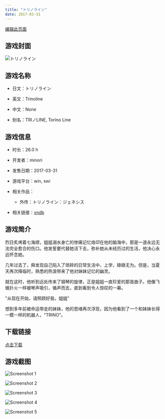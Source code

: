 ```yaml
---
title: "トリノライン"
date: 2017-03-31
---
```

[编辑此页面](https://github.com/ACG-3/ADV3-source/blob/main/source/_posts/%E3%83%88%E3%83%AA%E3%83%8E%E3%83%A9%E3%82%A4%E3%83%B3.md)

## 游戏封面

![トリノライン](https%3A//pan.timero.xyz/onedrive/img_lib_001/%E3%83%88%E3%83%AA%E3%83%8E%E3%83%A9%E3%82%A4%E3%83%B3_cover.avif)


## 游戏名称

- 日文：トリノライン
- 英文：Trinoline
- 中文：None

- 别名：TRIノLINE, Torino Line


## 游戏信息

- 时长：26.0 h
- 开发者：minori
- 发售日期：2017-03-31
- 游戏平台：win, swi
- 相关作品：
   - 外传：トリノライン：ジェネシス

- 相关链接：[vndb](https://vndb.org/v19644)


## 游戏简介

烈日炙烤着七海顺，姐姐溺水身亡的惨痛记忆烙印在他的脑海中，那是一道永远无法完全愈合的伤口。他发誓要代替她活下去，弥补她从未经历过的生活，他决心永远怀念她。

几年过去了，舜发现自己陷入了琐碎的日常生活中，上学，碌碌无为。但是，当夏天再次降临时，熟悉的热浪带来了他对妹妹记忆的幽灵。

就在这时，他听到远处传来了钢琴的旋律，正是姐姐一直珍爱的那首曲子。他像飞蛾扑火一样被琴声吸引，循声而去，直到看到令人惊叹的一幕。

"从现在开始，请照顾好我，姐姐"

想到多年前被命运带走的妹妹，他的思绪再次浮现，因为他看到了一个和妹妹长得一模一样的机器人，"TRINO"。




## 下载链接

[点击下载](https://pan.timero.xyz/onedrive/adv_lib_001/%E3%83%88%E3%83%AA%E3%83%8E%E3%83%A9%E3%82%A4%E3%83%B3)


## 游戏截图


![Screenshot 1](https%3A//pan.timero.xyz/onedrive/img_lib_001/%E3%83%88%E3%83%AA%E3%83%8E%E3%83%A9%E3%82%A4%E3%83%B3_Screenshot_1.avif)

![Screenshot 2](https%3A//pan.timero.xyz/onedrive/img_lib_001/%E3%83%88%E3%83%AA%E3%83%8E%E3%83%A9%E3%82%A4%E3%83%B3_Screenshot_2.avif)

![Screenshot 3](https%3A//pan.timero.xyz/onedrive/img_lib_001/%E3%83%88%E3%83%AA%E3%83%8E%E3%83%A9%E3%82%A4%E3%83%B3_Screenshot_3.avif)

![Screenshot 4](https%3A//pan.timero.xyz/onedrive/img_lib_001/%E3%83%88%E3%83%AA%E3%83%8E%E3%83%A9%E3%82%A4%E3%83%B3_Screenshot_4.avif)

![Screenshot 5](https%3A//pan.timero.xyz/onedrive/img_lib_001/%E3%83%88%E3%83%AA%E3%83%8E%E3%83%A9%E3%82%A4%E3%83%B3_Screenshot_5.avif)

